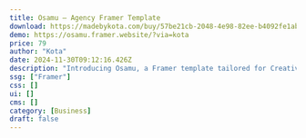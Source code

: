 ```yaml
---
title: Osamu — Agency Framer Template
download: https://madebykota.com/buy/57be21cb-2048-4e98-82ee-b4092fe1ab12?aff=YGGpO5
demo: https://osamu.framer.website/?via=kota
price: 79
author: "Kota"
date: 2024-11-30T09:12:16.426Z
description: "Introducing Osamu, a Framer template tailored for Creative Agencies. Its sleek, minimalist design offers a refined backdrop for your agency's portfolio."
ssg: ["Framer"]
css: []
ui: []
cms: []
category: [Business]
draft: false
---
```

